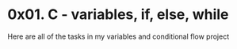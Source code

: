 # 0x01. C - variables, if, else, while

Here are all of the tasks in my variables and conditional flow project
